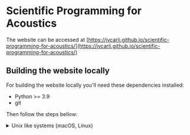 # Scientific Programming for Acoustics

The website can be accessed at
[https://jvcarli.github.io/scientific-programming-for-acoustics/](https://jvcarli.github.io/scientific-programming-for-acoustics/)

## Building the website locally

For building the website locally you'll need these dependencies installed:

- Python >= 3.9
- git

Then follow the steps bellow:

<details>
<summary>Unix like systems (macOS, Linux)</summary>

Clone the repository:

```sh
$ git clone https://github.com/jvcarli/scientific-programming-for-acoustics
```

Go to the cloned repository directory:

```sh
$ cd scientific-programming-for-acoustics
```

It is **strongly recommended** to create a virtual environment for installing the dependencies.

First check your python version and make it sure that it is the correct one:

```sh
$ python --version
```

It MUST output **at least Python 3.9.0**.

Then create the virtual environment using:

```sh
$ python -m venv venv
```

Activate the environment:

```sh
$ source venv/bin/activate
```

Then install Python dependencies using:

```sh
$ pip install -r website/requirements.txt
```

Finally build the website locally using:

```sh
$ cd website && make html
```

The website will be located at `build` diretory.

You can view it in your browser by serving it locally with:

```sh
$ python -m http.server --directory build/html
```

Then opening the link: [http://localhost:8000](http://localhost:8000)

</details>
